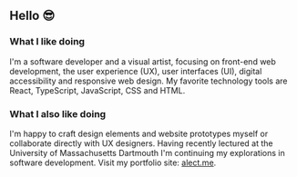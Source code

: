 ## Hello 😎

<!--
**alecthibodeau/alecthibodeau** is a ✨ _special_ ✨ repository because its `README.md` (this file) appears on your GitHub profile.

Here are some ideas to get you started:

- 🔭 I’m currently working on ...
- 🌱 I’m currently learning ...
- 👯 I’m looking to collaborate on ...
- 🤔 I’m looking for help with ...
- 💬 Ask me about ...
- 📫 How to reach me: ...
- 😄 Pronouns: ...
- ⚡ Fun fact: ...
-->

### What I like doing

I'm a software developer and a visual artist, focusing on front-end web development, the user experience (UX), user interfaces (UI), digital accessibility and responsive web design. My favorite technology tools are React, TypeScript, JavaScript, CSS and HTML.

### What I also like doing

I'm happy to craft design elements and website prototypes myself or collaborate directly with UX designers. Having recently lectured at the University of Massachusetts Dartmouth I'm continuing my explorations in software development. Visit my portfolio site: [alect.me](https://alect.me).
